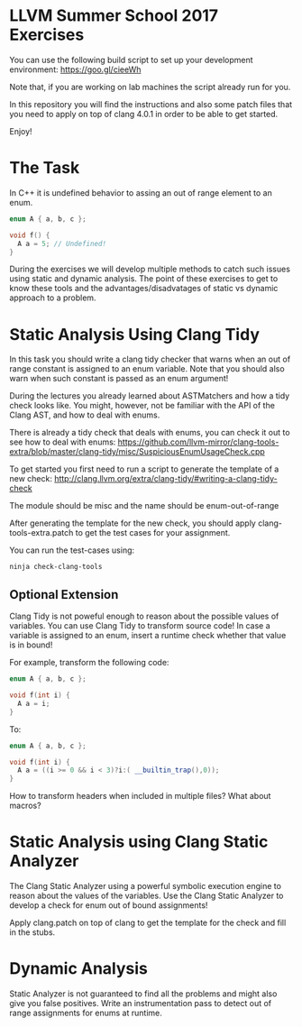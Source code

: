 # LLVM Summer School 2017 Exercises

You can use the following build script to set up your development
environment: https://goo.gl/cieeWh

Note that, if you are working on lab machines the script already run
for you. 

In this repository you will find the instructions and also some 
patch files that you need to apply on top of clang 4.0.1 in order
to be able to get started. 

Enjoy! 

# The Task

In C++ it is undefined behavior to assing an out of range element to
an enum. 

```c++
enum A { a, b, c };

void f() {
  A a = 5; // Undefined!
}

```

During the exercises we will develop multiple methods to catch such
issues using static and dynamic analysis. The point of these
exercises to get to know these tools and the advantages/disadvatages of
static vs dynamic approach to a problem. 

# Static Analysis Using Clang Tidy

In this task you should write a clang tidy checker that warns when an out
of range constant is assigned to an enum variable.
Note that you should also warn when such constant is passed as an enum 
argument!

During the lectures you already learned about ASTMatchers and how a tidy
check looks like. You might, however, not be familiar with the API of
the Clang AST, and how to deal with enums.

There is already a tidy check that deals with enums, you can check it out to
see how to deal with enums:
https://github.com/llvm-mirror/clang-tools-extra/blob/master/clang-tidy/misc/SuspiciousEnumUsageCheck.cpp

To get started you first need to run a script to generate the template of
a new check:
http://clang.llvm.org/extra/clang-tidy/#writing-a-clang-tidy-check

The module should be misc and the name should be enum-out-of-range

After generating the template for the new check, you should apply 
clang-tools-extra.patch to get the test cases for your assignment. 

You can run the test-cases using:

```
ninja check-clang-tools
```

## Optional Extension

Clang Tidy is not poweful enough to reason about the possible values of
variables. You can use Clang Tidy to transform source code! 
In case a variable is assigned to an enum, insert a runtime check whether
that value is in bound! 

For example, transform the following code:

```c++
enum A { a, b, c };

void f(int i) {
  A a = i; 
}
```

To:

```c++
enum A { a, b, c };

void f(int i) {
  A a = ((i >= 0 && i < 3)?i:( __builtin_trap(),0)); 
}
```

How to transform headers when included in multiple files? What about macros?

# Static Analysis using Clang Static Analyzer

The Clang Static Analyzer using a powerful symbolic execution engine to
reason about the values of the variables. Use the Clang Static Analyzer to
develop a check for enum out of bound assignments!

Apply clang.patch on top of clang to get the template for the check and fill
in the stubs.

# Dynamic Analysis

Static Analyzer is not guaranteed to find all the problems and might also
give you false positives. Write an instrumentation pass to detect out of
range assignments for enums at runtime.
